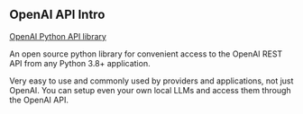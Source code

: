 ## OpenAI API Intro

[OpenAI Python API library](https://pypi.org/project/openai/)

An open source python library for convenient access to the OpenAI REST API from any Python 3.8+ application.

Very easy to use and commonly used by providers and applications, not just OpenAI. You can setup even your own local LLMs and access them through the OpenAI API.

